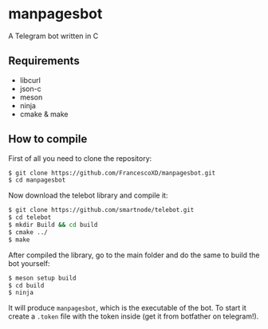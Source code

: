 # manpagesbot
A Telegram bot written in C

## Requirements
- libcurl
- json-c
- meson
- ninja
- cmake & make

## How to compile
First of all you need to clone the repository:
```bash
$ git clone https://github.com/FrancescoXD/manpagesbot.git
$ cd manpagesbot
```

Now download the telebot library and compile it:
```bash
$ git clone https://github.com/smartnode/telebot.git
$ cd telebot
$ mkdir Build && cd build
$ cmake ../
$ make
```

After compiled the library, go to the main folder and do the same to build the bot yourself:
```bash
$ meson setup build
$ cd build
$ ninja
```
It will produce `manpagesbot`, which is the executable of the bot. To start it create a `.token` file with the token inside (get it from botfather on telegram!).
